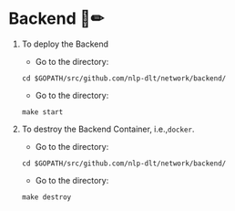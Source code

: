 # Backend 📄✏

1. To deploy the Backend
    *   Go to the directory:
    ```
    cd $GOPATH/src/github.com/nlp-dlt/network/backend/
    ```
    *   Go to the directory:
    ```
    make start
    ```

2. To destroy the Backend Container, i.e.,`docker`.
    *   Go to the directory:
    ```
    cd $GOPATH/src/github.com/nlp-dlt/network/backend/
    ```
    *   Go to the directory:
    ```
    make destroy
    ```